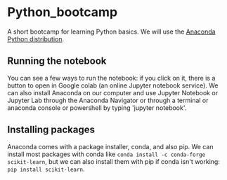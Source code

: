 # Python_bootcamp
 A short bootcamp for learning Python basics. We will use the [Anaconda Python distribution](https://www.anaconda.com/products/individual).

## Running the notebook
You can see a few ways to run the notebook: if you click on it, there is a button to open in Google colab (an online Jupyter notebook service). We can also install Anaconda on our computer and use Jupyter Notebook or Jupyter Lab through the Anaconda Navigator or through a terminal or anaconda console or powershell by typing 'jupyter notebook'.

## Installing packages
Anaconda comes with a package installer, conda, and also pip. We can install most packages with conda like `conda install -c conda-forge scikit-learn`, but we can also install them with pip if conda isn't working: `pip install scikit-learn`.
